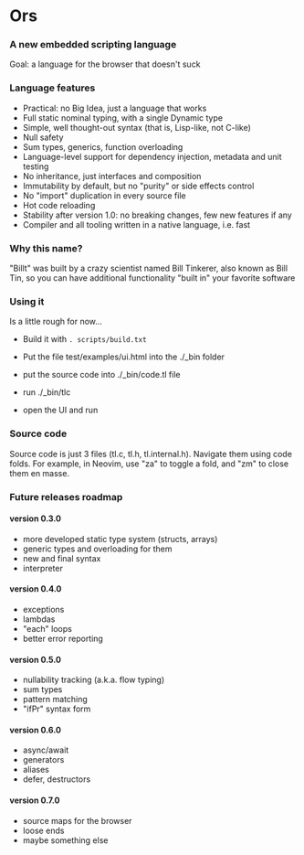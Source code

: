 # Ors
### A new embedded scripting language

Goal: a language for the browser that doesn't suck


### Language features
* Practical: no Big Idea, just a language that works
* Full static nominal typing, with a single Dynamic type
* Simple, well thought-out syntax (that is, Lisp-like, not C-like)
* Null safety
* Sum types, generics, function overloading
* Language-level support for dependency injection, metadata and unit testing
* No inheritance, just interfaces and composition
* Immutability by default, but no "purity" or side effects control
* No "import" duplication in every source file
* Hot code reloading
* Stability after version 1.0: no breaking changes, few new features if any
* Compiler and all tooling written in a native language, i.e. fast

### Why this name?

"Billt" was built by a crazy scientist named Bill Tinkerer, also known as Bill Tin, so you can have
additional functionality "built in" your favorite software

### Using it

Is a little rough for now...

- Build it with `. scripts/build.txt`

- Put the file test/examples/ui.html into the ./_bin folder

- put the source code into ./_bin/code.tl file

- run ./_bin/tlc

- open the UI and run

### Source code

Source code is just 3 files (tl.c, tl.h, tl.internal.h). Navigate them using code folds. For example, in Neovim,
use "za" to toggle a fold, and "zm" to close them en masse.


### Future releases roadmap

#### version 0.3.0
* more developed static type system (structs, arrays)
* generic types and overloading for them
* new and final syntax 
* interpreter

#### version 0.4.0
* exceptions
* lambdas
* "each" loops
* better error reporting
    
#### version 0.5.0
* nullability tracking (a.k.a. flow typing)
* sum types
* pattern matching
* "ifPr" syntax form
    
#### version 0.6.0
* async/await
* generators
* aliases
* defer, destructors
    
#### version 0.7.0
* source maps for the browser 
* loose ends
* maybe something else
    
